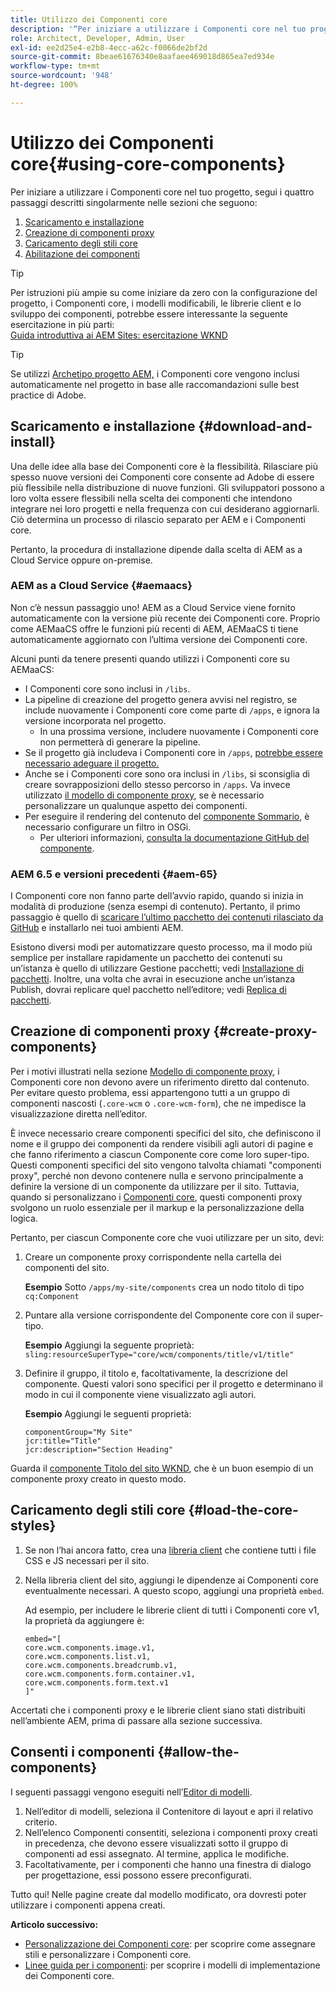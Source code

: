```yaml
---
title: Utilizzo dei Componenti core
description: '“Per iniziare a utilizzare i Componenti core nel tuo progetto, segui questi quattro passaggi: scarica e installa, crea componenti proxy, carica gli stili core e consenti i componenti sui tuoi modelli.”'
role: Architect, Developer, Admin, User
exl-id: ee2d25e4-e2b8-4ecc-a62c-f0066de2bf2d
source-git-commit: 8beae61676340e8aafaee469018d865ea7ed934e
workflow-type: tm+mt
source-wordcount: '948'
ht-degree: 100%

---
```


# Utilizzo dei Componenti core{#using-core-components}

Per iniziare a utilizzare i Componenti core nel tuo progetto, segui i quattro passaggi descritti singolarmente nelle sezioni che seguono:

1. [Scaricamento e installazione](#download-and-install)
1. [Creazione di componenti proxy](#create-proxy-components)
1. [Caricamento degli stili core](#load-the-core-styles)
1. [Abilitazione dei componenti](#allow-the-components)

>[!TIP]
>
>Per istruzioni più ampie su come iniziare da zero con la configurazione del progetto, i Componenti core, i modelli modificabili, le librerie client e lo sviluppo dei componenti, potrebbe essere interessante la seguente esercitazione in più parti:\
>[Guida introduttiva ai AEM Sites: esercitazione WKND](https://experienceleague.adobe.com/docs/experience-manager-learn/getting-started-wknd-tutorial-develop/overview.html?lang=it)

>[!TIP]
>
>Se utilizzi [Archetipo progetto AEM,](/help/developing/archetype/overview.md) i Componenti core vengono inclusi automaticamente nel progetto in base alle raccomandazioni sulle best practice di Adobe.

## Scaricamento e installazione {#download-and-install}

Una delle idee alla base dei Componenti core è la flessibilità. Rilasciare più spesso nuove versioni dei Componenti core consente ad Adobe di essere più flessibile nella distribuzione di nuove funzioni. Gli sviluppatori possono a loro volta essere flessibili nella scelta dei componenti che intendono integrare nei loro progetti e nella frequenza con cui desiderano aggiornarli. Ciò determina un processo di rilascio separato per AEM e i Componenti core.

Pertanto, la procedura di installazione dipende dalla scelta di AEM as a Cloud Service oppure on-premise.

### AEM as a Cloud Service {#aemaacs}

Non c’è nessun passaggio uno! AEM as a Cloud Service viene fornito automaticamente con la versione più recente dei Componenti core. Proprio come AEMaaCS offre le funzioni più recenti di AEM, AEMaaCS ti tiene automaticamente aggiornato con l’ultima versione dei Componenti core.

Alcuni punti da tenere presenti quando utilizzi i Componenti core su AEMaaCS:

* I Componenti core sono inclusi in `/libs`.
* La pipeline di creazione del progetto genera avvisi nel registro, se include nuovamente i Componenti core come parte di `/apps`, e ignora la versione incorporata nel progetto.
   * In una prossima versione, includere nuovamente i Componenti core non permetterà di generare la pipeline.
* Se il progetto già includeva i Componenti core in `/apps`, [potrebbe essere necessario adeguare il progetto.](/help/developing/overview.md#via-aemaacs)
* Anche se i Componenti core sono ora inclusi in `/libs`, si sconsiglia di creare sovrapposizioni dello stesso percorso in `/apps`. Va invece utilizzato [il modello di componente proxy](/help/developing/guidelines.md#proxy-component-pattern), se è necessario personalizzare un qualunque aspetto dei componenti.
* Per eseguire il rendering del contenuto del [componente Sommario](/help/components/tableofcontents.md), è necessario configurare un filtro in OSGi.
   * Per ulteriori informazioni, [consulta la documentazione GitHub del componente](https://adobe.com/go/aem_cmp_tech_tableofcontents_v1).

### AEM 6.5 e versioni precedenti {#aem-65}

I Componenti core non fanno parte dell’avvio rapido, quando si inizia in modalità di produzione (senza esempi di contenuto). Pertanto, il primo passaggio è quello di [scaricare l’ultimo pacchetto dei contenuti rilasciato da GitHub](https://github.com/adobe/aem-core-wcm-components/releases/latest) e installarlo nei tuoi ambienti AEM.

Esistono diversi modi per automatizzare questo processo, ma il modo più semplice per installare rapidamente un pacchetto dei contenuti su un’istanza è quello di utilizzare Gestione pacchetti; vedi [Installazione di pacchetti](https://experienceleague.adobe.com/docs/experience-manager-65/administering/contentmanagement/package-manager.html?lang=it#installing-packages). Inoltre, una volta che avrai in esecuzione anche un’istanza Publish, dovrai replicare quel pacchetto nell’editore; vedi [Replica di pacchetti](https://experienceleague.adobe.com/docs/experience-manager-65/administering/contentmanagement/package-manager.html?lang=it#replicating-packages).

## Creazione di componenti proxy {#create-proxy-components}

Per i motivi illustrati nella sezione [Modello di componente proxy](/help/developing/guidelines.md#proxy-component-pattern), i Componenti core non devono avere un riferimento diretto dal contenuto. Per evitare questo problema, essi appartengono tutti a un gruppo di componenti nascosti (`.core-wcm` o `.core-wcm-form`), che ne impedisce la visualizzazione diretta nell’editor.

È invece necessario creare componenti specifici del sito, che definiscono il nome e il gruppo dei componenti da rendere visibili agli autori di pagine e che fanno riferimento a ciascun Componente core come loro super-tipo. Questi componenti specifici del sito vengono talvolta chiamati &quot;componenti proxy&quot;, perché non devono contenere nulla e servono principalmente a definire la versione di un componente da utilizzare per il sito. Tuttavia, quando si personalizzano i [Componenti core](/help/developing/customizing.md), questi componenti proxy svolgono un ruolo essenziale per il markup e la personalizzazione della logica.

Pertanto, per ciascun Componente core che vuoi utilizzare per un sito, devi:

1. Creare un componente proxy corrispondente nella cartella dei componenti del sito.

   **Esempio**
Sotto `/apps/my-site/components` crea un nodo titolo di tipo `cq:Component`

1. Puntare alla versione corrispondente del Componente core con il super-tipo.

   **Esempio**
Aggiungi la seguente proprietà:\
   `sling:resourceSuperType="core/wcm/components/title/v1/title"`

1. Definire il gruppo, il titolo e, facoltativamente, la descrizione del componente. Questi valori sono specifici per il progetto e determinano il modo in cui il componente viene visualizzato agli autori.

   **Esempio**
Aggiungi le seguenti proprietà:

   ```shell
   componentGroup="My Site"
   jcr:title="Title"  
   jcr:description="Section Heading"
   ```

Guarda il [componente Titolo del sito WKND](https://github.com/adobe/aem-guides-wknd/blob/master/ui.apps/src/main/content/jcr_root/apps/wknd/components/title/.content.xml), che è un buon esempio di un componente proxy creato in questo modo.

## Caricamento degli stili core {#load-the-core-styles}

1. Se non l’hai ancora fatto, crea una [libreria client](https://experienceleague.adobe.com/docs/experience-manager-cloud-service/implementing/developing/full-stack/clientlibs.html?lang=it) che contiene tutti i file CSS e JS necessari per il sito.
1. Nella libreria client del sito, aggiungi le dipendenze ai Componenti core eventualmente necessari. A questo scopo, aggiungi una proprietà `embed`.

   Ad esempio, per includere le librerie client di tutti i Componenti core v1, la proprietà da aggiungere è:

   ```shell
   embed="[  
   core.wcm.components.image.v1,  
   core.wcm.components.list.v1,  
   core.wcm.components.breadcrumb.v1,  
   core.wcm.components.form.container.v1,  
   core.wcm.components.form.text.v1  
   ]"
   ```

Accertati che i componenti proxy e le librerie client siano stati distribuiti nell’ambiente AEM, prima di passare alla sezione successiva.

## Consenti i componenti {#allow-the-components}

I seguenti passaggi vengono eseguiti nell’[Editor di modelli](https://experienceleague.adobe.com/docs/experience-manager-cloud-service/sites/authoring/features/templates.html?lang=it).

1. Nell’editor di modelli, seleziona il Contenitore di layout e apri il relativo criterio.
1. Nell’elenco Componenti consentiti, seleziona i componenti proxy creati in precedenza, che devono essere visualizzati sotto il gruppo di componenti ad essi assegnato. Al termine, applica le modifiche.
1. Facoltativamente, per i componenti che hanno una finestra di dialogo per progettazione, essi possono essere preconfigurati.

Tutto qui! Nelle pagine create dal modello modificato, ora dovresti poter utilizzare i componenti appena creati.

**Articolo successivo:**

* [Personalizzazione dei Componenti core](/help/developing/customizing.md): per scoprire come assegnare stili e personalizzare i Componenti core.
* [Linee guida per i componenti](/help/developing/guidelines.md): per scoprire i modelli di implementazione dei Componenti core.
